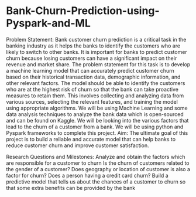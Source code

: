 # Bank-Churn-Prediction-using-Pyspark-and-ML

Problem Statement: Bank customer churn prediction is a critical task in the banking industry as it helps the banks to identify the customers who are likely to switch to other banks. It is important for banks to predict customer churn because losing customers can have a significant impact on their revenue and market share. The problem statement for this task is to develop a machine learning model that can accurately predict customer churn based on their historical transaction data, demographic information, and other relevant factors. The model should be able to identify the customers who are at the highest risk of churn so that the bank can take proactive measures to retain them. This involves collecting and analyzing data from various sources, selecting the relevant features, and training the model using appropriate algorithms. We will be using Machine Learning and some data analysis techniques to analyze the bank data which is open-sourced and can be found on Kaggle. We will be looking into the various factors that lead to the churn of a customer from a bank. We will be using python and Pyspark frameworks to complete this project. 
Aim: The ultimate goal of this project is to build a reliable and accurate model that can help banks to reduce customer churn and improve customer satisfaction.

Research Questions and Milestones:
Analyze and obtain the factors which are responsible for a customer to churn
Is the churn of customers related to the gender of a customer?
Does geography or location of customer is also a factor for churn?
Does a person having a credit card churn?
Build a predictive model that tells us about the chances of a customer to churn so that some extra benefits can be provided by the bank
